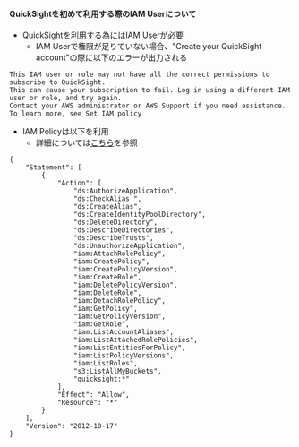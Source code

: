 #### QuickSightを初めて利用する際のIAM Userについて
- QuickSightを利用する為にはIAM Userが必要
  - IAM Userで権限が足りていない場合、"Create your QuickSight account"の際に以下のエラーが出力される

```
This IAM user or role may not have all the correct permissions to subscribe to QuickSight.  
This can cause your subscription to fail. Log in using a different IAM user or role, and try again.  
Contact your AWS administrator or AWS Support if you need assistance. To learn more, see Set IAM policy
```

- IAM Policyは以下を利用
  - 詳細については[こちら](https://docs.aws.amazon.com/ja_jp/quicksight/latest/user/set-iam-policy.html)を参照

```
{
    "Statement": [
        {
            "Action": [
                "ds:AuthorizeApplication",
                "ds:CheckAlias ",
                "ds:CreateAlias",
                "ds:CreateIdentityPoolDirectory",
                "ds:DeleteDirectory",
                "ds:DescribeDirectories",
                "ds:DescribeTrusts",
                "ds:UnauthorizeApplication",
                "iam:AttachRolePolicy",
                "iam:CreatePolicy",
                "iam:CreatePolicyVersion",
                "iam:CreateRole",
                "iam:DeletePolicyVersion",
                "iam:DeleteRole",
                "iam:DetachRolePolicy",
                "iam:GetPolicy",
                "iam:GetPolicyVersion",
                "iam:GetRole",
                "iam:ListAccountAliases",
                "iam:ListAttachedRolePolicies",
                "iam:ListEntitiesForPolicy",
                "iam:ListPolicyVersions",
                "iam:ListRoles",
                "s3:ListAllMyBuckets",
                "quicksight:*"
            ],
            "Effect": "Allow",
            "Resource": "*"
        }
    ],
    "Version": "2012-10-17"
}
```
